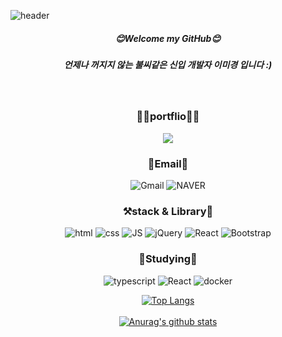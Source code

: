 
![header](https://capsule-render.vercel.app/api?type=wave&color=gradient&text=miGyeongLee%20&#58;&#41;%20%20&height=300&fontSize=80&)
<div align=center>
  
  
##### **😊Welcome my GitHub😊**
##### **언제나 꺼지지 않는 불씨같은 신입 개발자 이미경 입니다 &#58;&#41;**
  <br/>
  
  ### **🙋‍♀️portflio🙇‍♀️**
  <a href=https://sordid-nautilus-3c7.notion.site/MiGyeong-Portfolio-c56beed3bb564f72923f9fc3fb185c14>
    <img src=https://img.shields.io/badge/Notion-000000?style=for-the-badge&logo=notion&logoColor=white>
  </a>
  </br>
  
  ### **📧Email📧**
  ![Gmail](https://img.shields.io/badge/ak1004428@gmail.com-D14836?style=flat-square&logo=gmail&logoColor=white)
  ![NAVER](https://img.shields.io/badge/ak10044@naver.com-03C75A?style=flat-square&logo=NAVER&logoColor=FFFFFF)
  
  ### **⚒️stack & Library📁**
  
  ![html](https://img.shields.io/badge/Html-E34F26?style=flat-square&logo=Html5&logoColor=white) 
  ![css](https://img.shields.io/badge/CSS-1572B6?style=flat-square&logo=CSS3&logoColor=white) 
  ![JS](https://img.shields.io/badge/JavaScript-F7DF1E?style=flat-square&logo=JavaScript&logoColor=black) 
  ![jQuery](https://img.shields.io/badge/jQuery-BBDEFB?style=flat-square&logo=jQuery&logoColor=0769AD)
  ![React](https://img.shields.io/badge/React-2962FF?style=flat-square&logo=React&logoColor=61DAFB)
  ![Bootstrap](https://img.shields.io/badge/Bootstrap-7952B3?style=flat-square&logo=Bootstrap&logoColor=white)
  </br>
  
  ### **📖Studying📖**
  ![typescript](https://img.shields.io/badge/Typescript-3178C6?style=flat-square&logo=Typescript&logoColor=black) 
  ![React](https://img.shields.io/badge/React-2962FF?style=flat-square&logo=React&logoColor=61DAFB)
  ![docker](https://img.shields.io/badge/Docker-2496ED?style=flat-square&logo=Docker&logoColor=61DAFB)
  
[![Top Langs](https://github-readme-stats.vercel.app/api/top-langs/?username=migyeonglee&layout=compact&theme=Most%20Used%20Languages&langs_count=8)](https://github.com/anuraghazra/github-readme-stats)
<br/>
<br/>
[![Anurag's github stats](https://github-readme-stats.vercel.app/api?username=migyeonglee&width=150px&show_icons=true&theme={theme})](https://github.com/{username}/github-readme-stats)


  </div>

